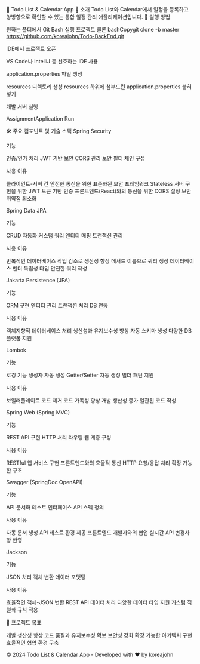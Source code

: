 📅 Todo List & Calendar App
💫 소개
Todo List와 Calendar에서 일정을 등록하고 양방향으로 확인할 수 있는 통합 일정 관리 애플리케이션입니다.
🚀 실행 방법

원하는 폴더에서 Git Bash 실행
프로젝트 클론
bashCopygit clone -b master https://github.com/koreajohn/Todo-BackEnd.git

IDE에서 프로젝트 오픈

VS Code나 IntelliJ 등 선호하는 IDE 사용


application.properties 파일 생성

resources 디렉토리 생성
resources 하위에 첨부드린 application.properties 붙혀넣기


개발 서버 실행

AssignmentApplication Run



🛠️ 주요 컴포넌트 및 기술 스택
Spring Security

기능

인증/인가 처리
JWT 기반 보안
CORS 관리
보안 필터 체인 구성


사용 이유

클라이언트-서버 간 안전한 통신을 위한 표준화된 보안 프레임워크
Stateless 서버 구현을 위한 JWT 토큰 기반 인증
프론트엔드(React)와의 통신을 위한 CORS 설정
보안 취약점 최소화



Spring Data JPA

기능

CRUD 자동화
커스텀 쿼리
엔티티 매핑
트랜잭션 관리


사용 이유

반복적인 데이터베이스 작업 감소로 생산성 향상
메서드 이름으로 쿼리 생성
데이터베이스 벤더 독립성
타입 안전한 쿼리 작성



Jakarta Persistence (JPA)

기능

ORM 구현
엔티티 관리
트랜잭션 처리
DB 연동


사용 이유

객체지향적 데이터베이스 처리
생산성과 유지보수성 향상
자동 스키마 생성
다양한 DB 플랫폼 지원



Lombok

기능

로깅 기능
생성자 자동 생성
Getter/Setter 자동 생성
빌더 패턴 지원


사용 이유

보일러플레이트 코드 제거
코드 가독성 향상
개발 생산성 증가
일관된 코드 작성



Spring Web (Spring MVC)

기능

REST API 구현
HTTP 처리
라우팅
웹 계층 구성


사용 이유

RESTful 웹 서비스 구현
프론트엔드와의 효율적 통신
HTTP 요청/응답 처리
확장 가능한 구조



Swagger (SpringDoc OpenAPI)

기능

API 문서화
테스트 인터페이스
API 스펙 정의


사용 이유

자동 문서 생성
API 테스트 환경 제공
프론트엔드 개발자와의 협업
실시간 API 변경사항 반영



Jackson

기능

JSON 처리
객체 변환
데이터 포맷팅


사용 이유

효율적인 객체-JSON 변환
REST API 데이터 처리
다양한 데이터 타입 지원
커스텀 직렬화 규칙 적용



🎯 프로젝트 목표

개발 생산성 향상
코드 품질과 유지보수성 확보
보안성 강화
확장 가능한 아키텍처 구현
효율적인 협업 환경 구축


© 2024 Todo List & Calendar App - Developed with ❤️ by koreajohn
